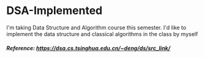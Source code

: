 # DSA-Implemented
I'm taking Data Structure and Algorithm course this semester. I'd like to implement the data structure and classical algorithms in the class by myself
##### Reference: https://dsa.cs.tsinghua.edu.cn/~deng/ds/src_link/

